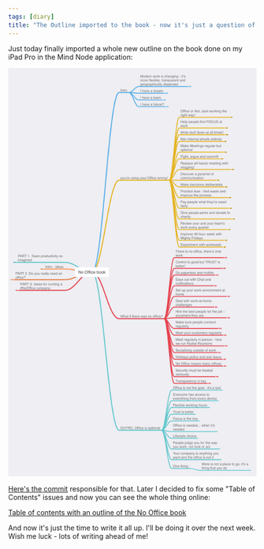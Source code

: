 ```yaml
---
tags: [diary]
title: "The Outline imported to the book - now it's just a question of writing it!"
---
```


Just today finally imported a whole new outline on the book done on my iPad Pro in the Mind Node application:

![No Office book outline and table of contents](/img/outline.png)

<!--More-->

[Here's the commit](https://github.com/Nozbe/NoOffice.org/commit/621f07fa537ef3aedabd5a2f8cfd8380e6eecd95) responsible for that. Later I decided to fix some "Table of Contents" issues and now you can see the whole thing online:

[Table of contents with an outline of the No Office book](/book/)

And now it's just the time to write it all up. I'll be doing it over the next week. Wish me luck - lots of writing ahead of me!